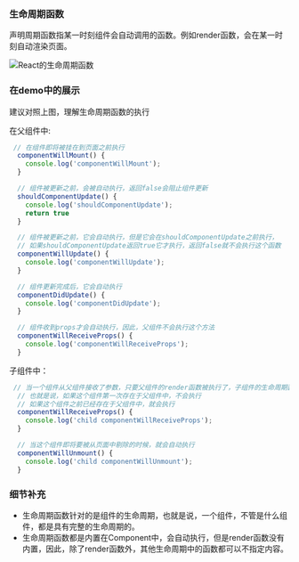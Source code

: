 ### 生命周期函数
声明周期函数指某一时刻组件会自动调用的函数。例如render函数，会在某一时刻自动渲染页面。

![React的生命周期函数](http://upload-images.jianshu.io/upload_images/2435411-84db7be9ca9cbdc5.jpg)

### 在demo中的展示
建议对照上图，理解生命周期函数的执行

在父组件中:
```javascript
 // 在组件即将被挂在到页面之前执行
  componentWillMount() {
    console.log('componentWillMount');
  }

  // 组件被更新之前，会被自动执行，返回false会阻止组件更新
  shouldComponentUpdate() {
    console.log('shouldComponentUpdate');
    return true
  }

  // 组件被更新之前，它会自动执行，但是它会在shouldComponentUpdate之前执行，
  // 如果shouldComponentUpdate返回true它才执行，返回false就不会执行这个函数
  componentWillUpdate() {
    console.log('componentWillUpdate');
  }

  // 组件更新完成后，它会自动执行
  componentDidUpdate() {
    console.log('componentDidUpdate');
  }

  // 组件收到props才会自动执行，因此，父组件不会执行这个方法
  componentWillReceiveProps() {
    console.log('componentWillReceiveProps');
  }
```
子组件中：
```javascript
 // 当一个组件从父组件接收了参数，只要父组件的render函数被执行了，子组件的生命周期函数就会执行
  // 也就是说，如果这个组件第一次存在于父组件中，不会执行
  // 如果这个组件之前已经存在于父组件中，就会执行
  componentWillReceiveProps() {
    console.log('child componentWillReceiveProps');
  }

  // 当这个组件即将要被从页面中剔除的时候，就会自动执行
  componentWillUnmount() {
    console.log('child componentWillUnmount');
  }
```
### 细节补充
- 生命周期函数针对的是组件的生命周期，也就是说，一个组件，不管是什么组件，都是具有完整的生命周期的。
- 生命周期函数都是内置在Component中，会自动执行，但是render函数没有内置，因此，除了render函数外，其他生命周期中的函数都可以不指定内容。
